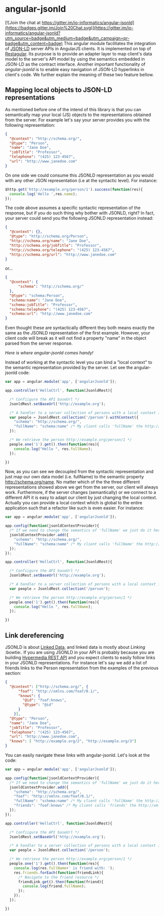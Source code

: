 # angular-jsonld

[![Join the chat at https://gitter.im/io-informatics/angular-jsonld](https://badges.gitter.im/Join%20Chat.svg)](https://gitter.im/io-informatics/angular-jsonld?utm_source=badge&utm_medium=badge&utm_campaign=pr-badge&utm_content=badge)
This angular module facilitates the integration of [JSON-LD](http://json-ld.org) server APIs in AngularJS clients. It is implemented on top of [Restagular](https://github.com/mgonto/restangular). Its purpose is to provide an adapter layer to map client's data model to the server's API model by using the semantics embedded in JSON-LD as the contract interface. Another important
functionality of *angular-jsonld* is to enable easy navigation of JSON-LD hyperlinks in client's code. We further explain the meaning of these two feature bellow.


## Mapping local objects to JSON-LD representations
As mentioned before one of the intend of this library is that you can semantically map your local (JS) objects to the representations obtained from the server. For example let's say your server provides you with the following representation:

```json
{
  "@context": "http://schema.org/",
  "@type": "Person",
  "name": "Jane Doe",
  "jobTitle": "Professor",
  "telephone": "(425) 123-4567",
  "url": "http://www.janedoe.com"
}
```
On one side we could consume this JSONLD representation as you would with any other JSON representation (i.e at the syntactic level). For instance:

```javascript
$http.get('http://example.org/person/1').success(function(res){
  console.log('Hello ',res.name);
});
```

The code above assumes a specific syntactic representation of the response, but if you do such thing why bother with JSONLD, right? In fact, your server could send you the following JSONLD representation instead:
```json
{
  "@context": {},
  "@type": "http://schema.org/Person",
  "http://schema.org/name": "Jane Doe",
  "http://schema.org/jobTitle": "Professor",
  "http://schema.org/telephone": "(425) 123-4567",
  "http://schema.org/url": "http://www.janedoe.com"
}
```
or...
```json
{
  "@context": {
      "schema": "http://schema.org/"
  },
  "@type": "schema:Person",
  "schema:name": "Jane Doe",
  "schema:jobTitle": "Professor",
  "schema:telephone": "(425) 123-4567",
  "schema:url": "http://www.janedoe.com"
}
```

Even thought these are syntactically different they both means exactly the same as the JSONLD representation of the first example. However, your client code will break as it will not find a property "name" in the object parsed from the server response.

*Here is where angular-jsonld comes handy!*

Instead of working at the syntactic level you can bind a "local context" to the semantic representation provided by the server. Let see the angular-jsonld code:

```javascript
var app = angular.module('app', ['angularJsonld']);

app.controller('HelloCtrl', function(JsonldRest){

  /* Confiigure the API baseUrl */
  JsonldRest.setBaseUrl('http://example.org');

  /* A handler to a server collection of persons with a local context interpretation */
  var people = JsonldRest.collection('/person').withContext({
    "schema": "http://schema.org/",
    "fullName": "schema:name" /* My client calls 'fullName' the http://schema.org/name property*/ property */
  });

  /* We retrieve the person http://example.org/person/1 */
  people.one('1').get().then(function(res){
    console.log("Hello ", res.fullName);
  });

})
```

Now, as you can see we decoupled from the syntactic representation and just map our own data model (i.e. fullName) to the semantic property http://schema.org/name. No matter which of the the three different representations showed above we get from the server, our client will always work. Furthermore, if the server changes (semantically) or we connect to a different API it is easy to adapt our client by just changing the local context. Actually you can provide a local context which is global to the entire application such that a refactor like such is even easier. For instance:

```javascript
var app = angular.module('app', ['angularJsonld']);

app.config(function(jsonldContextProvider){
  /* If we need to change the semantics of 'fullName' we just do it here for the entire application */
  jsonldContextProvider.add({
    "schema": "http://schema.org/",
    "fullName": "schema:name" /* My client calls 'fullName' the http://schema.org/name property*/
  });
});

app.controller('HelloCtrl', function(JsonldRest){

  /* Confiigure the API baseUrl */
  JsonldRest.setBaseUrl('http://example.org');

  /* A handler to a server collection of persons with a local context interpretation */
  var people = JsonldRest.collection('/person');

  /* We retrieve the person http://example.org/person/1 */
  people.one('1').get().then(function(res){
    console.log("Hello ", res.fullName);
  });

})
```

## Link dereferencing
JSONLD is about [Linked Data](http://linkeddata.org), and linked data is mostly about *Linking* :bowtie:. If you are using JSONLD in your API is probably because you are building [Hypermedia REST API](http://www.blueprintforge.com/blog/2012/01/01/a-short-explanation-of-hypermedia-controls-in-restful-services/) and you expect clients to easily follow links in your JSONLD representations. For instance let's say we add a list of friends links to the Person representation from the examples of the previous section:

```json
{
  "@context": ["http://schema.org/", {
      "foaf": "http://xmlns.com/foaf/0.1/",
      "knows": {
        "@id": "foaf:knows",
        "@type": "@id"
      }
    }],
  "@type": "Person",
  "name": "Jane Doe",
  "jobTitle": "Professor",
  "telephone": "(425) 123-4567",
  "url": "http://www.janedoe.com",
  "knows": [ "http://example.org/2", "http://example.org/3"]
}
```
You can easily navigate these links with angular-jsonld. Let's look at the code:

```javascript
var app = angular.module('app', ['angularJsonld']);

app.config(function(jsonldContextProvider){
  /* If we need to change the semantics of 'fullName' we just do it here for the entire application */
  jsonldContextProvider.add({
    "schema": "http://schema.org/",
    "foaf": "http://xmlns.com/foaf/0.1/",
    "fullName": "schema:name" /* My client calls 'fullName' the http://schema.org/name property */
    "friends": "foaf:knows" /* My client calls 'friends' the http://xmlns.com/foaf/0.1/knows property */
  });
});

app.controller('HelloCtrl', function(JsonldRest){

  /* Confiigure the API baseUrl */
  JsonldRest.setBaseUrl('http://example.org');

  /* A handler to a server collection of persons with a local context interpretation */
  var people = JsonldRest.collection('/person');

  /* We retrieve the person http://example.org/person/1 */
  people.one('1').get().then(function(res){
    console.log(res.fullName+' is friend with: ');
    res.friends.forEach(function(friendLink){
      /* Navigate to the friend resource */
      friendLink.get().then(function(friend){
        console.log(friend.fullName);
      });
    });
  });

})
```
